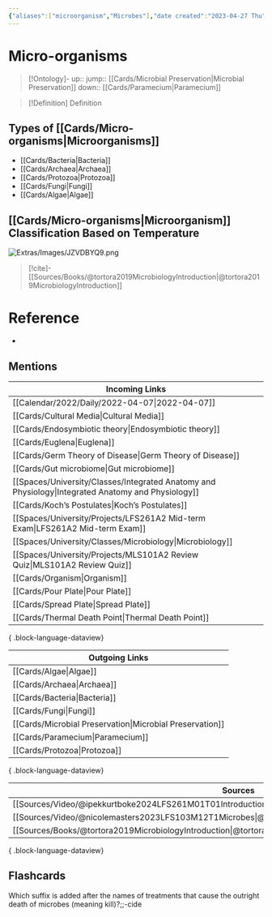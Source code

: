 ```yaml
---
{"aliases":["microorganism","Microbes"],"date created":"2023-04-27 Thu","edited":"2023-04-27 Thu","dg-publish":true,"tags":["Uni/LFS261","flashcards/LFS261"],"permalink":"/cards/micro-organisms/","dgPassFrontmatter":true}
---
```


# Micro-organisms

> [!Ontology]-
> up:: 
> jump:: [[Cards/Microbial Preservation\|Microbial Preservation]]
> down:: [[Cards/Paramecium\|Paramecium]]

> [!Definition] Definition

## Types of [[Cards/Micro-organisms\|Microorganisms]]

- [[Cards/Bacteria\|Bacteria]]
- [[Cards/Archaea\|Archaea]]
- [[Cards/Protozoa\|Protozoa]]
- [[Cards/Fungi\|Fungi]]
- [[Cards/Algae\|Algae]]

## [[Cards/Micro-organisms\|Microorganism]] Classification Based on Temperature

![Extras/Images/JZVDBYQ9.png](/img/user/Extras/Images/JZVDBYQ9.png)

> [!cite]-
> [[Sources/Books/@tortora2019MicrobiologyIntroduction\|@tortora2019MicrobiologyIntroduction]]

# Reference

- 

## Mentions

| Incoming Links                                                                                        |
| ----------------------------------------------------------------------------------------------------- |
| [[Calendar/2022/Daily/2022-04-07\|2022-04-07]]                                                     |
| [[Cards/Cultural Media\|Cultural Media]]                                                           |
| [[Cards/Endosymbiotic theory\|Endosymbiotic theory]]                                               |
| [[Cards/Euglena\|Euglena]]                                                                         |
| [[Cards/Germ Theory of Disease\|Germ Theory of Disease]]                                           |
| [[Cards/Gut microbiome\|Gut microbiome]]                                                           |
| [[Spaces/University/Classes/Integrated Anatomy and Physiology\|Integrated Anatomy and Physiology]] |
| [[Cards/Koch’s Postulates\|Koch’s Postulates]]                                                     |
| [[Spaces/University/Projects/LFS261A2 Mid-term Exam\|LFS261A2 Mid-term Exam]]                      |
| [[Spaces/University/Classes/Microbiology\|Microbiology]]                                           |
| [[Spaces/University/Projects/MLS101A2 Review Quiz\|MLS101A2 Review Quiz]]                          |
| [[Cards/Organism\|Organism]]                                                                       |
| [[Cards/Pour Plate\|Pour Plate]]                                                                   |
| [[Cards/Spread Plate\|Spread Plate]]                                                               |
| [[Cards/Thermal Death Point\|Thermal Death Point]]                                                 |

{ .block-language-dataview}

| Outgoing Links                                              |
| ----------------------------------------------------------- |
| [[Cards/Algae\|Algae]]                                   |
| [[Cards/Archaea\|Archaea]]                               |
| [[Cards/Bacteria\|Bacteria]]                             |
| [[Cards/Fungi\|Fungi]]                                   |
| [[Cards/Microbial Preservation\|Microbial Preservation]] |
| [[Cards/Paramecium\|Paramecium]]                         |
| [[Cards/Protozoa\|Protozoa]]                             |

{ .block-language-dataview}

| Sources                                                                                                   |
| --------------------------------------------------------------------------------------------------------- |
| [[Sources/Video/@ipekkurtboke2024LFS261M01T01Introduction\|@ipekkurtboke2024LFS261M01T01Introduction]] |
| [[Sources/Video/@nicolemasters2023LFS103M12T1Microbes\|@nicolemasters2023LFS103M12T1Microbes]]         |
| [[Sources/Books/@tortora2019MicrobiologyIntroduction\|@tortora2019MicrobiologyIntroduction]]           |

{ .block-language-dataview}

## Flashcards

Which suffix is added after the names of treatments that cause the outright death of microbes (meaning kill)?;;-cide
<!--SR:!2024-05-19,13,270-->